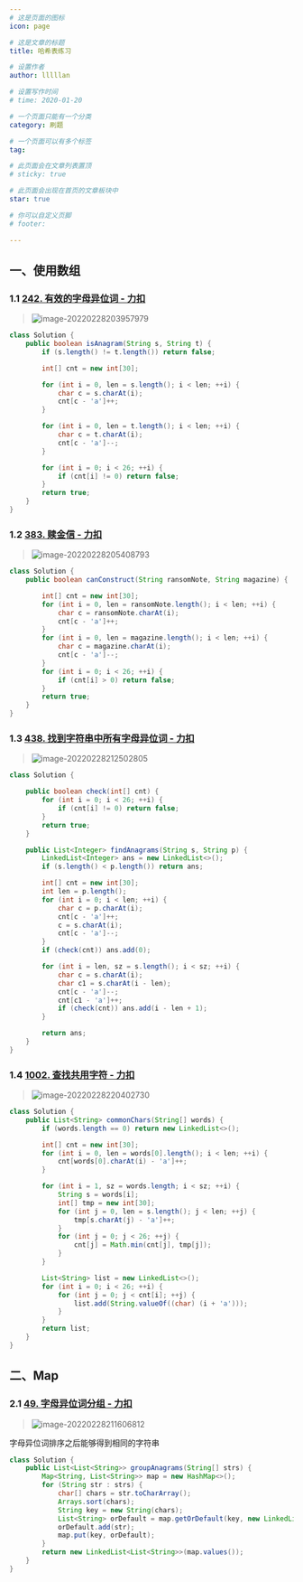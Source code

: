 ```yaml
---
# 这是页面的图标
icon: page

# 这是文章的标题
title: 哈希表练习

# 设置作者
author: lllllan

# 设置写作时间
# time: 2020-01-20

# 一个页面只能有一个分类
category: 刷题

# 一个页面可以有多个标签
tag:

# 此页面会在文章列表置顶
# sticky: true

# 此页面会出现在首页的文章板块中
star: true

# 你可以自定义页脚
# footer: 

---
```




## 一、使用数组



### 1.1 [242. 有效的字母异位词 - 力扣](https://leetcode-cn.com/problems/valid-anagram/)

> ![image-20220228203957979](README.assets/image-20220228203957979.png)

```java
class Solution {
    public boolean isAnagram(String s, String t) {
        if (s.length() != t.length()) return false;

        int[] cnt = new int[30];

        for (int i = 0, len = s.length(); i < len; ++i) {
            char c = s.charAt(i);
            cnt[c - 'a']++;
        }

        for (int i = 0, len = t.length(); i < len; ++i) {
            char c = t.charAt(i);
            cnt[c - 'a']--;
        }

        for (int i = 0; i < 26; ++i) {
            if (cnt[i] != 0) return false;
        }
        return true;
    }
}
```



### 1.2 [383. 赎金信 - 力扣](https://leetcode-cn.com/problems/ransom-note/)

> ![image-20220228205408793](README.assets/image-20220228205408793.png)

```java
class Solution {
    public boolean canConstruct(String ransomNote, String magazine) {

        int[] cnt = new int[30];
        for (int i = 0, len = ransomNote.length(); i < len; ++i) {
            char c = ransomNote.charAt(i);
            cnt[c - 'a']++;
        }
        for (int i = 0, len = magazine.length(); i < len; ++i) {
            char c = magazine.charAt(i);
            cnt[c - 'a']--;
        }
        for (int i = 0; i < 26; ++i) {
            if (cnt[i] > 0) return false;
        }
        return true;
    }
}
```



### 1.3 [438. 找到字符串中所有字母异位词 - 力扣](https://leetcode-cn.com/problems/find-all-anagrams-in-a-string/)

> ![image-20220228212502805](README.assets/image-20220228212502805.png)

```java
class Solution {

    public boolean check(int[] cnt) {
        for (int i = 0; i < 26; ++i) {
            if (cnt[i] != 0) return false;
        }
        return true;
    }

    public List<Integer> findAnagrams(String s, String p) {
        LinkedList<Integer> ans = new LinkedList<>();
        if (s.length() < p.length()) return ans;

        int[] cnt = new int[30];
        int len = p.length();
        for (int i = 0; i < len; ++i) {
            char c = p.charAt(i);
            cnt[c - 'a']++;
            c = s.charAt(i);
            cnt[c - 'a']--;
        }
        if (check(cnt)) ans.add(0);

        for (int i = len, sz = s.length(); i < sz; ++i) {
            char c = s.charAt(i);
            char c1 = s.charAt(i - len);
            cnt[c - 'a']--;
            cnt[c1 - 'a']++;
            if (check(cnt)) ans.add(i - len + 1);
        }

        return ans;
    }
}
```



### 1.4 [1002. 查找共用字符 - 力扣](https://leetcode-cn.com/problems/find-common-characters/)

> ![image-20220228220402730](README.assets/image-20220228220402730.png)

```java
class Solution {
    public List<String> commonChars(String[] words) {
        if (words.length == 0) return new LinkedList<>();

        int[] cnt = new int[30];
        for (int i = 0, len = words[0].length(); i < len; ++i) {
            cnt[words[0].charAt(i) - 'a']++;
        }

        for (int i = 1, sz = words.length; i < sz; ++i) {
            String s = words[i];
            int[] tmp = new int[30];
            for (int j = 0, len = s.length(); j < len; ++j) {
                tmp[s.charAt(j) - 'a']++;
            }
            for (int j = 0; j < 26; ++j) {
                cnt[j] = Math.min(cnt[j], tmp[j]);
            }
        }

        List<String> list = new LinkedList<>();
        for (int i = 0; i < 26; ++i) {
            for (int j = 0; j < cnt[i]; ++j) {
                list.add(String.valueOf((char) (i + 'a')));
            }
        }
        return list;
    }
}
```



## 二、Map



### 2.1 [49. 字母异位词分组 - 力扣](https://leetcode-cn.com/problems/group-anagrams/)

> ![image-20220228211606812](README.assets/image-20220228211606812.png)

字母异位词排序之后能够得到相同的字符串

```java
class Solution {
    public List<List<String>> groupAnagrams(String[] strs) {
        Map<String, List<String>> map = new HashMap<>();
        for (String str : strs) {
            char[] chars = str.toCharArray();
            Arrays.sort(chars);
            String key = new String(chars);
            List<String> orDefault = map.getOrDefault(key, new LinkedList<String>());
            orDefault.add(str);
            map.put(key, orDefault);
        }
        return new LinkedList<List<String>>(map.values());
    }
}
```

